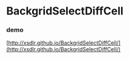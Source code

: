# BackgridSelectDiffCell
### demo
[http://xsdlr.github.io/BackgridSelectDiffCell/](http://xsdlr.github.io/BackgridSelectDiffCell/)
